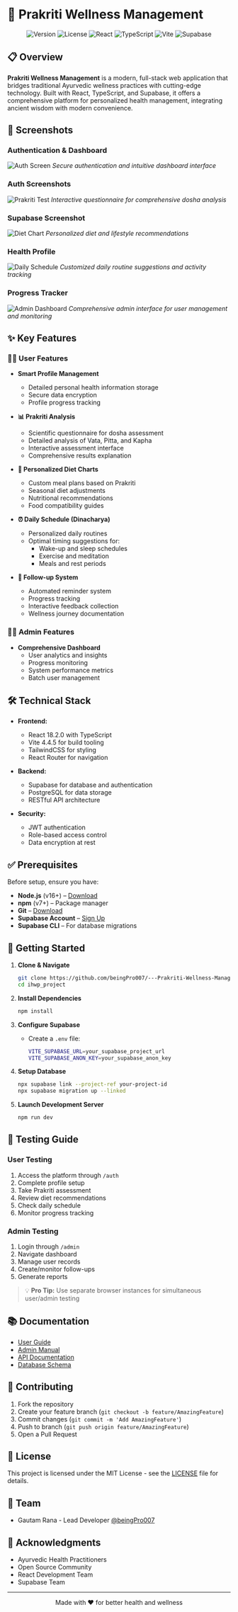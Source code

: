 # 🌿 Prakriti Wellness Management

<div align="center">

![Version](https://img.shields.io/badge/version-1.0.0-blue)
![License](https://img.shields.io/badge/license-MIT-green)
![React](https://img.shields.io/badge/React-18.2.0-61DAFB)
![TypeScript](https://img.shields.io/badge/TypeScript-5.0.2-3178C6)
![Vite](https://img.shields.io/badge/Vite-4.4.5-646CFF)
![Supabase](https://img.shields.io/badge/Supabase-Latest-3ECF8E)

</div>

## 📋 Overview

**Prakriti Wellness Management** is a modern, full-stack web application that bridges traditional Ayurvedic wellness practices with cutting-edge technology. Built with React, TypeScript, and Supabase, it offers a comprehensive platform for personalized health management, integrating ancient wisdom with modern convenience.

## 📸 Screenshots

### Authentication & Dashboard
![Auth Screen](assets/screenshots/Screenshot%20From%202025-10-30%2009-25-25.png)
*Secure authentication and intuitive dashboard interface*

### Auth Screenshots
![Prakriti Test](assets/screenshots/Screenshot%20From%202025-10-30%2009-28-47.png)
*Interactive questionnaire for comprehensive dosha analysis*

### Supabase Screenshot
![Diet Chart](assets/screenshots/Screenshot%20From%202025-10-30%2009-28-57.png)
*Personalized diet and lifestyle recommendations*

### Health Profile
![Daily Schedule](assets/screenshots/Screenshot%20From%202025-10-30%2009-40-57.png)
*Customized daily routine suggestions and activity tracking*

### Progress Tracker
![Admin Dashboard](assets/screenshots/Screenshot%20From%202025-10-30%2009-41-10.png)
*Comprehensive admin interface for user management and monitoring*

## ✨ Key Features

### 🧑‍💼 User Features
- **Smart Profile Management**
  - Detailed personal health information storage
  - Secure data encryption
  - Profile progress tracking

- **📊 Prakriti Analysis**
  - Scientific questionnaire for dosha assessment
  - Detailed analysis of Vata, Pitta, and Kapha
  - Interactive assessment interface
  - Comprehensive results explanation

- **🥗 Personalized Diet Charts**
  - Custom meal plans based on Prakriti
  - Seasonal diet adjustments
  - Nutritional recommendations
  - Food compatibility guides

- **⏰ Daily Schedule (Dinacharya)**
  - Personalized daily routines
  - Optimal timing suggestions for:
    - Wake-up and sleep schedules
    - Exercise and meditation
    - Meals and rest periods

- **📅 Follow-up System**
  - Automated reminder system
  - Progress tracking
  - Interactive feedback collection
  - Wellness journey documentation

### 👨‍💼 Admin Features
- **Comprehensive Dashboard**
  - User analytics and insights
  - Progress monitoring
  - System performance metrics
  - Batch user management

## 🛠️ Technical Stack

- **Frontend:**
  - React 18.2.0 with TypeScript
  - Vite 4.4.5 for build tooling
  - TailwindCSS for styling
  - React Router for navigation

- **Backend:**
  - Supabase for database and authentication
  - PostgreSQL for data storage
  - RESTful API architecture

- **Security:**
  - JWT authentication
  - Role-based access control
  - Data encryption at rest

## ✅ Prerequisites

Before setup, ensure you have:

- **Node.js** (v16+) – [Download](https://nodejs.org/)
- **npm** (v7+) – Package manager
- **Git** – [Download](https://git-scm.com/)
- **Supabase Account** – [Sign Up](https://supabase.com)
- **Supabase CLI** – For database migrations

## 🚀 Getting Started

1. **Clone & Navigate**
   ```bash
   git clone https://github.com/beingPro007/---Prakriti-Wellness-Management.git
   cd ihwp_project
   ```

2. **Install Dependencies**
   ```bash
   npm install
   ```

3. **Configure Supabase**
   - Create a `.env` file:
     ```bash
     VITE_SUPABASE_URL=your_supabase_project_url
     VITE_SUPABASE_ANON_KEY=your_supabase_anon_key
     ```

4. **Setup Database**
   ```bash
   npx supabase link --project-ref your-project-id
   npx supabase migration up --linked
   ```

5. **Launch Development Server**
   ```bash
   npm run dev
   ```

## 🧪 Testing Guide

### User Testing
1. Access the platform through `/auth`
2. Complete profile setup
3. Take Prakriti assessment
4. Review diet recommendations
5. Check daily schedule
6. Monitor progress tracking

### Admin Testing
1. Login through `/admin`
2. Navigate dashboard
3. Manage user records
4. Create/monitor follow-ups
5. Generate reports

> 💡 **Pro Tip:** Use separate browser instances for simultaneous user/admin testing

## 📚 Documentation

- [User Guide](docs/user-guide.md)
- [Admin Manual](docs/admin-manual.md)
- [API Documentation](docs/api-docs.md)
- [Database Schema](docs/schema.md)

## 🤝 Contributing

1. Fork the repository
2. Create your feature branch (`git checkout -b feature/AmazingFeature`)
3. Commit changes (`git commit -m 'Add AmazingFeature'`)
4. Push to branch (`git push origin feature/AmazingFeature`)
5. Open a Pull Request

## 📄 License

This project is licensed under the MIT License - see the [LICENSE](LICENSE) file for details.

## 👥 Team

- Gautam Rana - Lead Developer [@beingPro007](https://github.com/beingPro007)

## 🙏 Acknowledgments

- Ayurvedic Health Practitioners
- Open Source Community
- React Development Team
- Supabase Team

---
<div align="center">
Made with ❤️ for better health and wellness
</div>